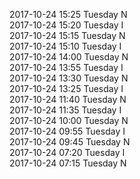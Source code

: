 2017-10-24 15:25 Tuesday  N  
2017-10-24 15:20 Tuesday  I  
2017-10-24 15:15 Tuesday  N  
2017-10-24 15:10 Tuesday  I  
2017-10-24 14:00 Tuesday  N  
2017-10-24 13:55 Tuesday  I  
2017-10-24 13:30 Tuesday  N  
2017-10-24 13:25 Tuesday  I  
2017-10-24 11:40 Tuesday  N  
2017-10-24 11:35 Tuesday  I  
2017-10-24 10:00 Tuesday  N  
2017-10-24 09:55 Tuesday  I  
2017-10-24 09:45 Tuesday  N  
2017-10-24 07:20 Tuesday  I  
2017-10-24 07:15 Tuesday  N  
